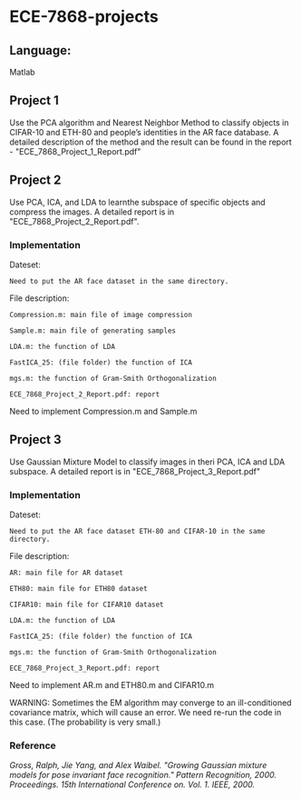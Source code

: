 # ECE-7868-projects

## Language: 
Matlab

## Project 1

Use the PCA algorithm and Nearest Neighbor Method to classify objects in CIFAR-10 and ETH-80 and people’s identities in the AR face database. A detailed description of the method and the result can be found in the report - "ECE_7868_Project_1_Report.pdf"

## Project 2

Use PCA, ICA, and LDA to learnthe subspace of specific objects and compress the images. A detailed report is in "ECE_7868_Project_2_Report.pdf".

### Implementation

Dateset:

```Need to put the AR face dataset in the same directory. ```

File description:

```
Compression.m: main file of image compression 

Sample.m: main file of generating samples

LDA.m: the function of LDA

FastICA_25: (file folder) the function of ICA

mgs.m: the function of Gram-Smith Orthogonalization 

ECE_7868_Project_2_Report.pdf: report
```

Need to implement Compression.m and Sample.m

## Project 3

Use Gaussian Mixture Model to classify images in theri PCA, ICA and LDA subspace. A detailed report is in "ECE_7868_Project_3_Report.pdf"

### Implementation

Dateset:

```Need to put the AR face dataset ETH-80 and CIFAR-10 in the same directory. ```

File description:

```
AR: main file for AR dataset

ETH80: main file for ETH80 dataset 

CIFAR10: main file for CIFAR10 dataset 

LDA.m: the function of LDA

FastICA_25: (file folder) the function of ICA

mgs.m: the function of Gram-Smith Orthogonalization 

ECE_7868_Project_3_Report.pdf: report
```

Need to implement AR.m and ETH80.m and CIFAR10.m

WARNING: Sometimes the EM algorithm may converge to an ill-conditioned covariance matrix, which will cause an error. We need re-run the code in this case. (The probability is very small.)

### Reference

*Gross, Ralph, Jie Yang, and Alex Waibel. "Growing Gaussian mixture models for pose invariant face recognition." Pattern Recognition, 2000. Proceedings. 15th International Conference on. Vol. 1. IEEE, 2000.*

